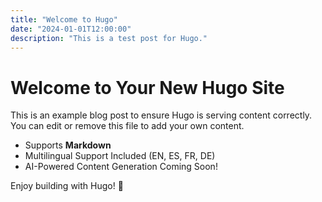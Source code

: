 ```yaml
---
title: "Welcome to Hugo"
date: "2024-01-01T12:00:00"
description: "This is a test post for Hugo."
---
```


# Welcome to Your New Hugo Site

This is an example blog post to ensure Hugo is serving content correctly. You can edit or remove this file to add your own content.

- Supports **Markdown**
- Multilingual Support Included (EN, ES, FR, DE)
- AI-Powered Content Generation Coming Soon!

Enjoy building with Hugo! 🚀
